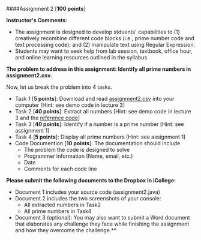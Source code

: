 ####Assignment 2 [**100 points**]

**Instructor's Comments:** 

+ The assignment is designed to develop stduents' capabilities to (1) creatively recombine different code blocks (i.e., prime number code and text processing code); and (2) manipulate text using Regular Expression.
+ Students may want to seek help from lab session, textbook, office hour, and online learning resources outlined in the syllabus.



**The problem to address in this assignment: Identify all prime numbers in assignment2.csv.**

Now, let us break the problem into 4 tasks.
+ Task 1 [**5 points**]: Download and read [assignment2.csv](https://www.dropbox.com/s/p61p387br7hts16/assignment2.csv?dl=0) into your computer  [Hint: see demo code in lecture 3]
+ Task 2 [**40 points**]: Extract all numbers [Hint: see demo code in lecture 3 and the [reference code]()]
+ Task 3 [**40 points**]: Identify if a number is a prime number [Hint: see assignment 1]
+ Task 4 [**5 points**]: Display all prime numbers [Hint: see assignment 1]
+ Code Documention [**10 points**]: The documentation should include
  + The problem the code is designed to solve
  + Programmer information (Name, email, etc.)
  + Date
  + Comments for each code line



**Please submit the following documents to  the Dropbox in iCollege:**
+ Document 1 includes your source code (assignment2.java)
+ Document 2 includes the two screenshots of your console:
  + All extracted numbers in Task2
  + All prime numbers in Task4 
+ Document 3 (optional): You may also want to submit a Word document that elaborates any challenge they face while finishing the assignment and how they overcome the challenge.**


